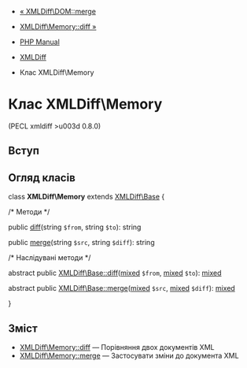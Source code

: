 - [« XMLDiff\DOM::merge](xmldiff-dom.merge.md)
- [XMLDiff\Memory::diff »](xmldiff-memory.diff.md)

- [PHP Manual](index.md)
- [XMLDiff](book.xmldiff.md)
- Клас XMLDiff\Memory

# Клас XMLDiff\Memory

(PECL xmldiff \>u003d 0.8.0)

## Вступ

## Огляд класів

class **XMLDiff\Memory** extends [XMLDiff\Base](class.xmldiff-base.md)
{

/\* Методи \*/

public [diff](xmldiff-memory.diff.md)(string `$from`, string `$to`):
string

public [merge](xmldiff-memory.merge.md)(string `$src`, string
`$diff`): string

/\* Наслідувані методи \*/

abstract public
[XMLDiff\Base::diff](xmldiff-base.diff.md)([mixed](language.types.declarations.md#language.types.declarations.mixed)
`$from`,
[mixed](language.types.declarations.md#language.types.declarations.mixed)
`$to`):
[mixed](language.types.declarations.md#language.types.declarations.mixed)

abstract public
[XMLDiff\Base::merge](xmldiff-base.merge.md)([mixed](language.types.declarations.md#language.types.declarations.mixed)
`$src`,
[mixed](language.types.declarations.md#language.types.declarations.mixed)
`$diff`):
[mixed](language.types.declarations.md#language.types.declarations.mixed)

}

## Зміст

- [XMLDiff\Memory::diff](xmldiff-memory.diff.md) — Порівняння двох
документів XML
- [XMLDiff\Memory::merge](xmldiff-memory.merge.md) — Застосувати
зміни до документа XML

